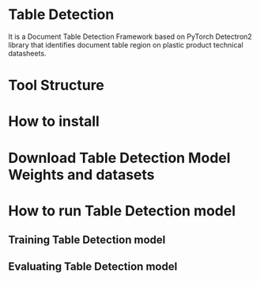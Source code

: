 # Table Detection
It is a Document Table Detection Framework based on PyTorch Detectron2 library that identifies document table region on plastic product technical 
datasheets. 

# Tool Structure

# How to install


# Download Table Detection Model Weights and datasets

# How to run Table Detection model


## Training Table Detection model

## Evaluating Table Detection model